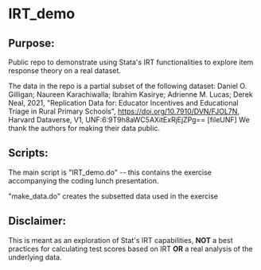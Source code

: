 # IRT_demo

## Purpose:
Public repo to demonstrate using Stata's IRT functionalities to explore item response theory on a real dataset.

The data in the repo is a partial subset of the following dataset:
Daniel O. Gilligan; Naureen Karachiwalla; Ibrahim Kasirye; Adrienne M. Lucas; Derek Neal, 2021, "Replication Data for: Educator Incentives and Educational Triage in Rural Primary Schools", https://doi.org/10.7910/DVN/FJOL7N, Harvard Dataverse, V1, UNF:6:9T9h8aWC5AXitExRjEjZPg== [fileUNF]
We thank the authors for making their data public.

## Scripts:
The main script is "IRT_demo.do" -- this contains the exercise accompanying the coding lunch presentation.

"make_data.do" creates the subsetted data used in the exercise


## Disclaimer:
This is meant as an exploration of Stat's IRT capabilities, **NOT** a best practices for calculating test scores based on IRT **OR** a real analysis of the underlying data.
